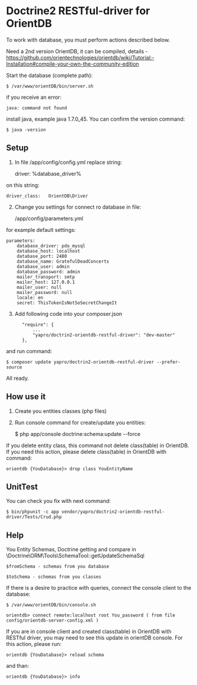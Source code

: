 Doctrine2 RESTful-driver for OrientDB
========================

To work with database, you must perform actions described below.

Need a 2nd version OrientDB, it can be compiled, details - https://github.com/orientechnologies/orientdb/wiki/Tutorial:-Installation#compile-your-own-the-community-edition

Start the database (complete path):

    $ /var/www/orientDB/bin/server.sh

if you receive an error:

    java: command not found

install java, example java 1.7.0_45. You can confirm the version command:

    $ java -version

Setup
----------------------------------

1) In file /app/config/config.yml replace string:

    driver:   %database_driver%

on this string:

    driver_class:   OrientDB\Driver

2) Change you settings for connect ro database in file:

    /app/config/parameters.yml

for example default settings:
```
parameters:
    database_driver: pdo_mysql
    database_host: localhost
    database_port: 2480
    database_name: GratefulDeadConcerts
    database_user: admin
    database_password: admin
    mailer_transport: smtp
    mailer_host: 127.0.0.1
    mailer_user: null
    mailer_password: null
    locale: en
    secret: ThisTokenIsNotSoSecretChangeIt
```
3) Add following code into your composer.json
```
      "require": {
          ...
          "yapro/doctrin2-orientdb-restful-driver": "dev-master"
      },
```
and run command:

    $ composer update yapro/doctrin2-orientdb-restful-driver --prefer-source

All ready.

How use it
----------------------------------

1) Create you entities classes (php files)

2) Run console command for create/update you entities:

    $ php app/console doctrine:schema:update --force

If you delete entity class, this command not delete class(table) in OrientDB. If you need this action, please
delete class(table) in OrientDB with command:

    orientdb {YouDatabase}> drop class YouEntityName

UnitTest
----------------------------------

You can check you fix with next command:

    $ bin/phpunit -c app vendor/yapro/doctrin2-orientdb-restful-driver/Tests/Crud.php

Help
----------------------------------

You Entity Schemas, Doctrine getting and compare in \Doctrine\ORM\Tools\SchemaTool::getUpdateSchemaSql

    $fromSchema - schemas from you database

    $toSchema - schemas from you classes

If there is a desire to practice with queries, connect the console client to the database:

    $ /var/www/orientDB/bin/console.sh

    orientdb> connect remote:localhost root You_password ( from file config/orientdb-server-config.xml )

If you are in console client and created class(table) in OrientDB with RESTful driver, you may need to see this update
in orientDB console. For this action, please run:

    orientdb {YouDatabase}> reload schema

and than:

    orientdb {YouDatabase}> info

